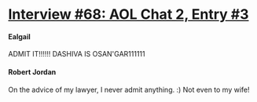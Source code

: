 # [Interview #68: AOL Chat 2, Entry #3](https://www.theoryland.com/intvmain.php?i=68#3)

#### Ealgail

ADMIT IT!!!!!! DASHIVA IS OSAN'GAR111111

#### Robert Jordan

On the advice of my lawyer, I never admit anything. :) Not even to my wife!


